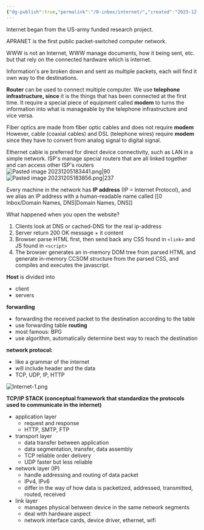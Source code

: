 ```yaml
---
{"dg-publish":true,"permalink":"/0-inbox/internet/","created":"2023-12-05T18:27:05.394+07:00","updated":"2025-10-05T15:02:55.946+07:00"}
---
```


Internet began from the US-army funded research project.

APRANET is the first public packet-switched computer network.

WWW is not an Internet, WWW manage documents, how it being sent, etc. but that rely on the connected hardware which is internet.

Information's are broken down and sent as multiple packets, each will find it own way to the destinations.

**Router** can be used to connect multiple computer.
We use **telephone infrastructure, since** it is the things that has been connected at the first time. 
It require a special piece of equipment called **modem** to turns the information into what is manageable by the telephone infrastructure and vice versa.

Fiber optics are made from fiber optic cables and does not require **modem**
However, cable (coaxial cables) and DSL (telephone wires) require **modem** since they have to convert from analog signal to digital signal.

Ethernet cable is preferred for direct device connectivity, such as LAN in a simple network.
ISP's manage special routers that are all linked together and can access other ISP's routers
![Pasted image 20231205183441.png|90](/img/user/3%20Resources/Attachment/Pasted%20image%2020231205183441.png) ![Pasted image 20231205183856.png|237](/img/user/3%20Resources/Attachment/Pasted%20image%2020231205183856.png)

Every machine in the network has **IP address** (IP = Internet Protocol), and we alias an IP address with a human-readable name called [[0 Inbox/Domain Names, DNS\|Domain Names, DNS]]

What happened when you open the website?
1. Clients look at DNS or cached-DNS for the real ip-address
2. Server return 200 OK message + it content
3. Browser parse HTML first, then send back any CSS found in `<link>` and JS found in `<script>`
4. The browser generates an in-memory DOM tree from parsed HTML and generate in-memory CCSOM structure from the parsed CSS, and compiles and executes the javascript.


**Host** is divided into
- client
- servers

**forwarding**
- forwarding the received packet to the destination according to the table
- use forwarding table
**routing**
- most famous: BPG
- use algorithm, automatically determine best way to reach the destination

**network protocol:**
- like a grammar of the internet
- will include header and the data
- TCP, UDP, IP, HTTP


![Internet-1.png](/img/user/3%20Resources/Attachment/Internet-1.png)


**TCP/IP STACK (conceptual framework that standardize the protocols used to communicate in the internet)**
- application layer
	- request and response
	- HTTP, SMTP, FTP
- transport layer
	- data transfer between application
	- data segmentation, transfer, data assembly
	- TCP reliable order delivery
	- UDP faster but less reliable
- network layer (IP)
	- handle addressing and routing of data packet
	- IPv4, IPv6
	- differ in the way of how data is packetized, addressed, transmitted, routed, received
- link layer
	- manages physical between device in the same network segments
	- deal with hardware aspect
	- network interface cards, device driver, ethernet, wifi 
